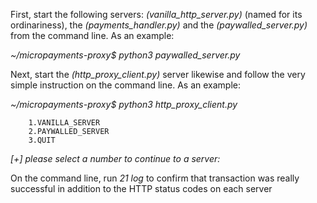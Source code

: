 First, start the following servers: _(vanilla_http_server.py)_ (named for its ordinariness), the _(payments_handler.py)_ and the _(paywalled_server.py)_ from the command line. As an example:

*~/micropayments-proxy$ python3 paywalled_server.py*

Next, start the _(http_proxy_client.py)_ server likewise and follow the very simple instruction on the command line. As an example:

*~/micropayments-proxy$ python3 http_proxy_client.py*

        1.VANILLA_SERVER
        2.PAYWALLED_SERVER
        3.QUIT
        
*[+] please select a number to continue to a server:*

On the command line, run *21 log* to confirm that transaction was really successful in addition to the HTTP status codes on each server
